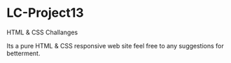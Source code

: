 # LC-Project13
HTML &amp; CSS Challanges

Its a pure HTML & CSS responsive web site feel free to any suggestions for betterment.
